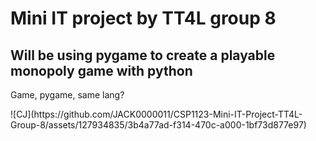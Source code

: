 <h1 >Mini IT project by TT4L group 8</h1>

<h2>Will be using pygame to create a playable monopoly game with python</h2>
<p align="left">Game, pygame, same lang? </p>
![CJ](https://github.com/JACK0000011/CSP1123-Mini-IT-Project-TT4L-Group-8/assets/127934835/3b4a77ad-f314-470c-a000-1bf73d877e97)
